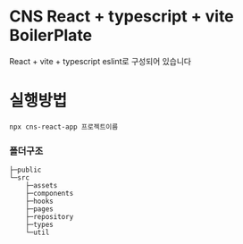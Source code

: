 # CNS React + typescript + vite BoilerPlate

React + vite + typescript eslint로 구성되어 있습니다

# 실행방법
`npx cns-react-app 프로젝트이름`
### 폴더구조

```
├─public
└─src
    ├─assets
    ├─components
    ├─hooks
    ├─pages
    ├─repository
    ├─types
    └─util
```
